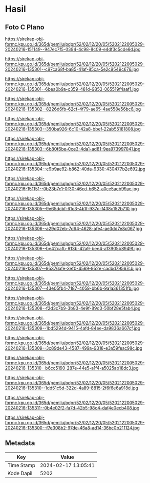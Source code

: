 # Hasil

## Foto C Plano

https://sirekap-obj-formc.kpu.go.id/365d/pemilu/pdpr/52/02/12/20/05/5202122005029-20240216-151149--947ec7f5-0394-4c98-8c09-e4df3c5cde6d.jpg

https://sirekap-obj-formc.kpu.go.id/365d/pemilu/pdpr/52/02/12/20/05/5202122005029-20240216-135301--c97ca68f-ba85-41af-85ca-5e2c9549c676.jpg

https://sirekap-obj-formc.kpu.go.id/365d/pemilu/pdpr/52/02/12/20/05/5202122005029-20240216-135301--6bea0b9a-c359-481d-9853-065519f4aaf1.jpg

https://sirekap-obj-formc.kpu.go.id/365d/pemilu/pdpr/52/02/12/20/05/5202122005029-20240216-135302--8226d6fb-62cf-4f79-ae65-4ae558e56bc6.jpg

https://sirekap-obj-formc.kpu.go.id/365d/pemilu/pdpr/52/02/12/20/05/5202122005029-20240216-135303--350ba926-6c10-42a8-bbef-22ab55181808.jpg

https://sirekap-obj-formc.kpu.go.id/365d/pemilu/pdpr/52/02/12/20/05/5202122005029-20240216-135303--6b80f6be-0ce3-4da1-ad81-9ea973997041.jpg

https://sirekap-obj-formc.kpu.go.id/365d/pemilu/pdpr/52/02/12/20/05/5202122005029-20240216-135304--c9b9ae92-b862-40da-9330-430477b2e692.jpg

https://sirekap-obj-formc.kpu.go.id/365d/pemilu/pdpr/52/02/12/20/05/5202122005029-20240216-151151--0b23b7c1-0f30-46cd-b652-a0ce5acb99ac.jpg

https://sirekap-obj-formc.kpu.go.id/365d/pemilu/pdpr/52/02/12/20/05/5202122005029-20240216-135305--9e65dcbf-61c3-4b1f-937d-f438c152b710.jpg

https://sirekap-obj-formc.kpu.go.id/365d/pemilu/pdpr/52/02/12/20/05/5202122005029-20240216-135306--a29d02eb-7d64-4628-afe4-ae3dd7e8c067.jpg

https://sirekap-obj-formc.kpu.go.id/365d/pemilu/pdpr/52/02/12/20/05/5202122005029-20240216-135306--be42cafb-613b-42a9-bee4-a13905b8949f.jpg

https://sirekap-obj-formc.kpu.go.id/365d/pemilu/pdpr/52/02/12/20/05/5202122005029-20240216-135307--95376afe-3ef0-4569-952e-cadbd79567cb.jpg

https://sirekap-obj-formc.kpu.go.id/365d/pemilu/pdpr/52/02/12/20/05/5202122005029-20240216-135307--43e05fb4-7187-4059-bb6b-9a1a361351fb.jpg

https://sirekap-obj-formc.kpu.go.id/365d/pemilu/pdpr/52/02/12/20/05/5202122005029-20240216-135308--f2d3c7b9-3b83-4e9f-89d3-50bf28e5fab4.jpg

https://sirekap-obj-formc.kpu.go.id/365d/pemilu/pdpr/52/02/12/20/05/5202122005029-20240216-135309--1bd5294d-9415-4afd-84ee-da9836a667cf.jpg

https://sirekap-obj-formc.kpu.go.id/365d/pemilu/pdpr/52/02/12/20/05/5202122005029-20240216-135309--3c89de43-4587-499a-9318-e3a59feac98c.jpg

https://sirekap-obj-formc.kpu.go.id/365d/pemilu/pdpr/52/02/12/20/05/5202122005029-20240216-135310--b6cc5190-287e-44e5-a1f4-a5025ab18dc3.jpg

https://sirekap-obj-formc.kpu.go.id/365d/pemilu/pdpr/52/02/12/20/05/5202122005029-20240216-135310--1dd51c5d-322d-4a89-8815-2f6f6e6a918d.jpg

https://sirekap-obj-formc.kpu.go.id/365d/pemilu/pdpr/52/02/12/20/05/5202122005029-20240216-135311--0b4e02f2-fa7d-42b5-98c4-daf4e0ecb408.jpg

https://sirekap-obj-formc.kpu.go.id/365d/pemilu/pdpr/52/02/12/20/05/5202122005029-20240216-135300--f7e308b2-97de-46a8-ad14-36bc0b211124.jpg


## Metadata

| Key        | Value               |
| ---------- | ------------------- |
| Time Stamp | 2024-02-17 13:05:41 |
| Kode Dapil | 5202                |



